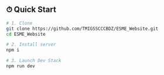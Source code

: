 
## ⏱  Quick Start


```bash
# 1. Clone
git clone https://github.com/TMIGSSCCCBDZ/ESME_Website.git
cd ESME_Website

# 2. Install server 
npm i        

# 3. Launch Dev Stack
npm run dev      
```
 
